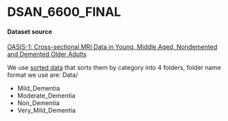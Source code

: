 # DSAN_6600_FINAL

#### Dataset source
[OASIS-1: Cross-sectional MRI Data in Young, Middle Aged, Nondemented and Demented Older Adults](https://www.oasis-brains.org/)

We use [sorted data](https://www.kaggle.com/datasets/ninadaithal/imagesoasis) that sorts them by category into 4 folders, folder name format we use are:
Data/
- Mild_Dementia
- Moderate_Dementia
- Non_Dementia
- Very_Mild_Dementia
